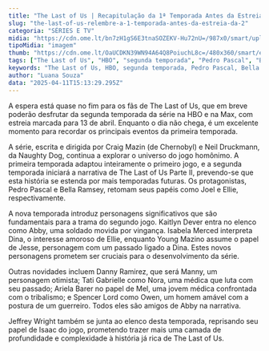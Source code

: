 ```yaml
---
title: "The Last of Us | Recapitulação da 1ª Temporada Antes da Estreia da Segunda"
slug: "the-last-of-us-relembre-a-1-temporada-antes-da-estreia-da-2"
categoria: "SÉRIES E TV"
midia: "https://cdn.ome.lt/bn7zH1gS6E3tnaSOZEKV-Hu72nU=/987x0/smart/uploads/conteudo/fotos/OMELETE_CAPA_-_2025-04-11T113211.813.png"
tipoMidia: "imagem"
thumb: "https://cdn.ome.lt/OaUCDKN39WN94A64Q8PoiuchL8c=/480x360/smart/extras/conteudos/omelete_THUMB_-_2025-04-11T113156.841.png"
tags: ["The Last of Us", "HBO", "segunda temporada", "Pedro Pascal", "Bella Ramsey", "adaptação de jogo", "personagens novos", "série de TV", "especial-The Last of Us"]
keywords: "The Last of Us, HBO, segunda temporada, Pedro Pascal, Bella Ramsey, adaptação de jogo, personagens novos, série de TV"
author: "Luana Souza"
data: "2025-04-11T15:13:29.295Z"
---
```


A espera está quase no fim para os fãs de The Last of Us, que em breve poderão desfrutar da segunda temporada da série na HBO e na Max, com estreia marcada para 13 de abril. Enquanto o dia não chega, é um excelente momento para recordar os principais eventos da primeira temporada.

A série, escrita e dirigida por Craig Mazin (de Chernobyl) e Neil Druckmann, da Naughty Dog, continua a explorar o universo do jogo homônimo. A primeira temporada adaptou inteiramente o primeiro jogo, e a segunda temporada iniciará a narrativa de The Last of Us Parte II, prevendo-se que esta história se estenda por mais temporadas futuras. Os protagonistas, Pedro Pascal e Bella Ramsey, retomam seus papéis como Joel e Ellie, respectivamente.

A nova temporada introduz personagens significativos que são fundamentais para a trama do segundo jogo. Kaitlyn Dever entra no elenco como Abby, uma soldado movida por vingança. Isabela Merced interpreta Dina, o interesse amoroso de Ellie, enquanto Young Mazino assume o papel de Jesse, personagem com um passado ligado a Dina. Estes novos personagens prometem ser cruciais para o desenvolvimento da série.

Outras novidades incluem Danny Ramirez, que será Manny, um personagem otimista; Tati Gabrielle como Nora, uma médica que luta com seu passado; Ariela Barer no papel de Mel, uma jovem médica confrontada com o tribalismo; e Spencer Lord como Owen, um homem amável com a postura de um guerreiro. Todos eles são amigos de Abby na narrativa.

Jeffrey Wright também se junta ao elenco desta temporada, reprisando seu papel de Isaac do jogo, prometendo trazer mais uma camada de profundidade e complexidade à história já rica de The Last of Us.